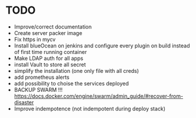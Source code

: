 # TODO
- Improve/correct documentation
- Create server packer image
- Fix https in mycv
- Install blueOcean on jenkins and configure every plugin on build instead of first time running container
- Make LDAP auth for all apps
- install Vault to store all secret
- simplify the installation (one only file with all creds)
- add prometheus alerts
- add possibility to choise the services deployed
- BACKUP SWARM !!! https://docs.docker.com/engine/swarm/admin_guide/#recover-from-disaster
- Improve indempotence (not indempotent during deploy stack)
